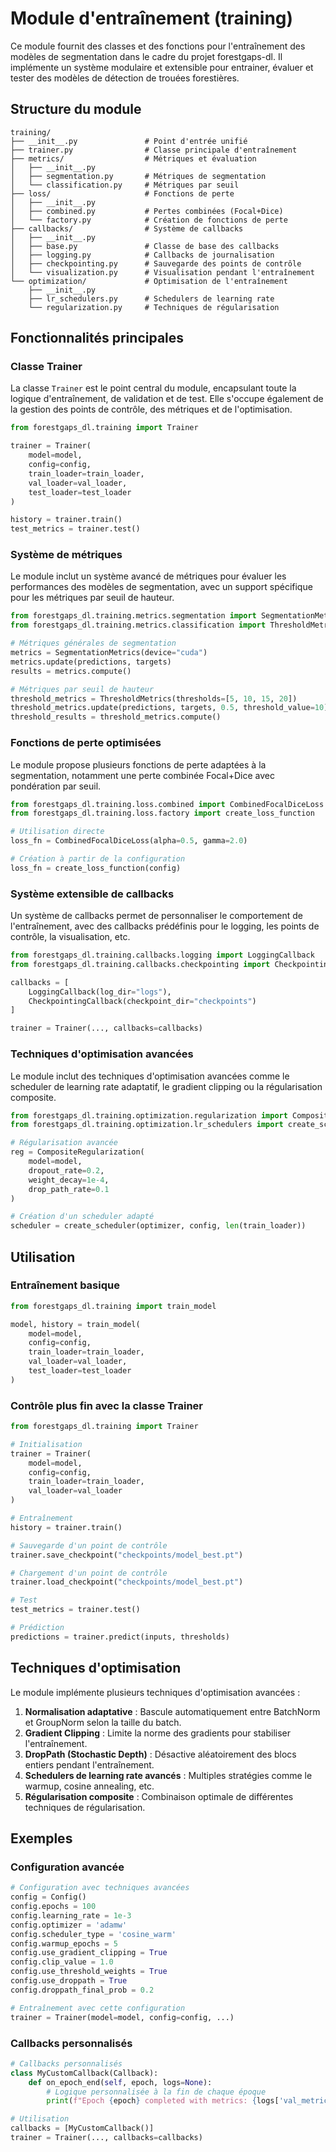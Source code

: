 # Module d'entraînement (training)

Ce module fournit des classes et des fonctions pour l'entraînement des modèles de segmentation dans le cadre du projet forestgaps-dl. Il implémente un système modulaire et extensible pour entrainer, évaluer et tester des modèles de détection de trouées forestières.

## Structure du module

```
training/
├── __init__.py               # Point d'entrée unifié
├── trainer.py                # Classe principale d'entraînement
├── metrics/                  # Métriques et évaluation
│   ├── __init__.py
│   ├── segmentation.py       # Métriques de segmentation
│   └── classification.py     # Métriques par seuil
├── loss/                     # Fonctions de perte
│   ├── __init__.py
│   ├── combined.py           # Pertes combinées (Focal+Dice)
│   └── factory.py            # Création de fonctions de perte
├── callbacks/                # Système de callbacks
│   ├── __init__.py
│   ├── base.py               # Classe de base des callbacks
│   ├── logging.py            # Callbacks de journalisation
│   ├── checkpointing.py      # Sauvegarde des points de contrôle
│   └── visualization.py      # Visualisation pendant l'entraînement
└── optimization/             # Optimisation de l'entraînement
    ├── __init__.py
    ├── lr_schedulers.py      # Schedulers de learning rate
    └── regularization.py     # Techniques de régularisation
```

## Fonctionnalités principales

### Classe Trainer

La classe `Trainer` est le point central du module, encapsulant toute la logique d'entraînement, de validation et de test. Elle s'occupe également de la gestion des points de contrôle, des métriques et de l'optimisation.

```python
from forestgaps_dl.training import Trainer

trainer = Trainer(
    model=model,
    config=config,
    train_loader=train_loader,
    val_loader=val_loader,
    test_loader=test_loader
)

history = trainer.train()
test_metrics = trainer.test()
```

### Système de métriques

Le module inclut un système avancé de métriques pour évaluer les performances des modèles de segmentation, avec un support spécifique pour les métriques par seuil de hauteur.

```python
from forestgaps_dl.training.metrics.segmentation import SegmentationMetrics
from forestgaps_dl.training.metrics.classification import ThresholdMetrics

# Métriques générales de segmentation
metrics = SegmentationMetrics(device="cuda")
metrics.update(predictions, targets)
results = metrics.compute()

# Métriques par seuil de hauteur
threshold_metrics = ThresholdMetrics(thresholds=[5, 10, 15, 20])
threshold_metrics.update(predictions, targets, 0.5, threshold_value=10)
threshold_results = threshold_metrics.compute()
```

### Fonctions de perte optimisées

Le module propose plusieurs fonctions de perte adaptées à la segmentation, notamment une perte combinée Focal+Dice avec pondération par seuil.

```python
from forestgaps_dl.training.loss.combined import CombinedFocalDiceLoss
from forestgaps_dl.training.loss.factory import create_loss_function

# Utilisation directe
loss_fn = CombinedFocalDiceLoss(alpha=0.5, gamma=2.0)

# Création à partir de la configuration
loss_fn = create_loss_function(config)
```

### Système extensible de callbacks

Un système de callbacks permet de personnaliser le comportement de l'entraînement, avec des callbacks prédéfinis pour le logging, les points de contrôle, la visualisation, etc.

```python
from forestgaps_dl.training.callbacks.logging import LoggingCallback
from forestgaps_dl.training.callbacks.checkpointing import CheckpointingCallback

callbacks = [
    LoggingCallback(log_dir="logs"),
    CheckpointingCallback(checkpoint_dir="checkpoints")
]

trainer = Trainer(..., callbacks=callbacks)
```

### Techniques d'optimisation avancées

Le module inclut des techniques d'optimisation avancées comme le scheduler de learning rate adaptatif, le gradient clipping ou la régularisation composite.

```python
from forestgaps_dl.training.optimization.regularization import CompositeRegularization
from forestgaps_dl.training.optimization.lr_schedulers import create_scheduler

# Régularisation avancée
reg = CompositeRegularization(
    model=model,
    dropout_rate=0.2,
    weight_decay=1e-4,
    drop_path_rate=0.1
)

# Création d'un scheduler adapté
scheduler = create_scheduler(optimizer, config, len(train_loader))
```

## Utilisation

### Entraînement basique

```python
from forestgaps_dl.training import train_model

model, history = train_model(
    model=model,
    config=config,
    train_loader=train_loader,
    val_loader=val_loader,
    test_loader=test_loader
)
```

### Contrôle plus fin avec la classe Trainer

```python
from forestgaps_dl.training import Trainer

# Initialisation
trainer = Trainer(
    model=model,
    config=config,
    train_loader=train_loader,
    val_loader=val_loader
)

# Entraînement
history = trainer.train()

# Sauvegarde d'un point de contrôle
trainer.save_checkpoint("checkpoints/model_best.pt")

# Chargement d'un point de contrôle
trainer.load_checkpoint("checkpoints/model_best.pt")

# Test
test_metrics = trainer.test()

# Prédiction
predictions = trainer.predict(inputs, thresholds)
```

## Techniques d'optimisation

Le module implémente plusieurs techniques d'optimisation avancées :

1. **Normalisation adaptative** : Bascule automatiquement entre BatchNorm et GroupNorm selon la taille du batch.
2. **Gradient Clipping** : Limite la norme des gradients pour stabiliser l'entraînement.
3. **DropPath (Stochastic Depth)** : Désactive aléatoirement des blocs entiers pendant l'entraînement.
4. **Schedulers de learning rate avancés** : Multiples stratégies comme le warmup, cosine annealing, etc.
5. **Régularisation composite** : Combinaison optimale de différentes techniques de régularisation.

## Exemples

### Configuration avancée

```python
# Configuration avec techniques avancées
config = Config()
config.epochs = 100
config.learning_rate = 1e-3
config.optimizer = 'adamw'
config.scheduler_type = 'cosine_warm'
config.warmup_epochs = 5
config.use_gradient_clipping = True
config.clip_value = 1.0
config.use_threshold_weights = True
config.use_droppath = True
config.droppath_final_prob = 0.2

# Entraînement avec cette configuration
trainer = Trainer(model=model, config=config, ...)
```

### Callbacks personnalisés

```python
# Callbacks personnalisés
class MyCustomCallback(Callback):
    def on_epoch_end(self, epoch, logs=None):
        # Logique personnalisée à la fin de chaque époque
        print(f"Epoch {epoch} completed with metrics: {logs['val_metrics']}")

# Utilisation
callbacks = [MyCustomCallback()]
trainer = Trainer(..., callbacks=callbacks)
``` 